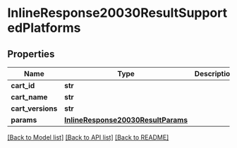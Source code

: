 # InlineResponse20030ResultSupportedPlatforms

## Properties
Name | Type | Description | Notes
------------ | ------------- | ------------- | -------------
**cart_id** | **str** |  | [optional] 
**cart_name** | **str** |  | [optional] 
**cart_versions** | **str** |  | [optional] 
**params** | [**InlineResponse20030ResultParams**](InlineResponse20030ResultParams.md) |  | [optional] 

[[Back to Model list]](../README.md#documentation-for-models) [[Back to API list]](../README.md#documentation-for-api-endpoints) [[Back to README]](../README.md)


